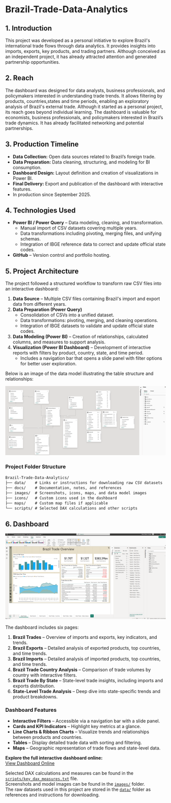 # Brazil-Trade-Data-Analytics

## 1. Introduction
This project was developed as a personal initiative to explore Brazil's international trade flows through data analytics. It provides insights into imports, exports, key products, and trading partners. Although conceived as an independent project, it has already attracted attention and generated partnership opportunities.

## 2. Reach
The dashboard was designed for data analysts, business professionals, and policymakers interested in understanding trade trends. It allows filtering by products, countries,states and time periods, enabling an exploratory analysis of Brazil's external trade.
Although it started as a personal project, its reach goes beyond individual learning. The dashboard is valuable for economists, business professionals, and policymakers interested in Brazil’s trade dynamics. It has already facilitated networking and potential partnerships.

## 3. Production Timeline
- **Data Collection:** Open data sources related to Brazil’s foreign trade.  
- **Data Preparation:** Data cleaning, structuring, and modeling for BI consumption.  
- **Dashboard Design:** Layout definition and creation of visualizations in Power BI.  
- **Final Delivery:** Export and publication of the dashboard with interactive features.
- In production since September 2025. 

## 4. Technologies Used
- **Power BI / Power Query** – Data modeling, cleaning, and transformation.  
  - Manual import of CSV datasets covering multiple years.  
  - Data transformations including pivoting, merging files, and unifying schemas.  
  - Integration of IBGE reference data to correct and update official state codes.  
- **GitHub** – Version control and portfolio hosting.  

## 5. Project Architecture
The project followed a structured workflow to transform raw CSV files into an interactive dashboard:

1. **Data Source** – Multiple CSV files containing Brazil's import and export data from different years.  
2. **Data Preparation (Power Query)**  
   - Consolidation of CSVs into a unified dataset.  
   - Data transformations: pivoting, merging, and cleaning operations.  
   - Integration of IBGE datasets to validate and update official state codes.  
3. **Data Modeling (Power BI)** – Creation of relationships, calculated columns, and measures to support analysis.  
4. **Visualization (Power BI Dashboard)** – Development of interactive reports with filters by product, country, state, and time period.  
   - Includes a navigation bar that opens a slide panel with filter options for better user exploration.

Below is an image of the data model illustrating the table structure and relationships:


![Data Model View](images/ModelView.png)

### Project Folder Structure

```text
Brazil-Trade-Data-Analytics/
├── data/    # Links or instructions for downloading raw CSV datasets
├── docs/    # Documentation, notes, and references
├── images/  # Screenshots, icons, maps, and data model images
├── icons/   # Custom icons used in the dashboard
├── maps/    # Custom map files if applicable
└── scripts/ # Selected DAX calculations and other scripts
```

## 6. Dashboard
![Dashboard Preview](images/DashboardFullView.png)

The dashboard includes six pages:  

1. **Brazil Trades** – Overview of imports and exports, key indicators, and trends.  
2. **Brazil Exports** – Detailed analysis of exported products, top countries, and time trends.  
3. **Brazil Imports** – Detailed analysis of imported products, top countries, and time trends.  
4. **Brazil Trade Country Analysis** – Comparison of trade volumes by country with interactive filters.  
5. **Brazil Trade By State** – State-level trade insights, including imports and exports distribution.  
6. **State-Level Trade Analysis** – Deep dive into state-specific trends and product breakdowns.

### Dashboard Features
- **Interactive Filters** – Accessible via a navigation bar with a slide panel.  
- **Cards and KPI Indicators** – Highlight key metrics at a glance.  
- **Line Charts & Ribbon Charts** – Visualize trends and relationships between products and countries.  
- **Tables** – Display detailed trade data with sorting and filtering.  
- **Maps** – Geographic representation of trade flows and state-level data.

**Explore the full interactive dashboard online:**  
[View Dashboard Online](https://app.powerbi.com/view?r=eyJrIjoiYzgwZjRiOWUtZWMzOC00NjQwLTg4ZWUtOTEzMTAwZGNjMmQwIiwidCI6IjVhM2UxZWI5LWM3NzctNDQ1YS04MjQyLWQ4MjVhNDYxYjEyYiJ9)

Selected DAX calculations and measures can be found in the [`scripts/key_dax_measures.txt`](scripts/key_dax_measures.txt) file.    
Screenshots and model images can be found in the [`images/`](images/) folder.  
The raw datasets used in this project are stored in the [`data/`](data/) folder as references and instructions for downloading.  

